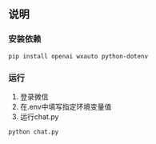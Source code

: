 ## 说明

### 安装依赖

```shell
pip install openai wxauto python-dotenv
```

### 运行

1. 登录微信
2. 在.env中填写指定环境变量值
3. 运行chat.py

```shell
python chat.py
```
